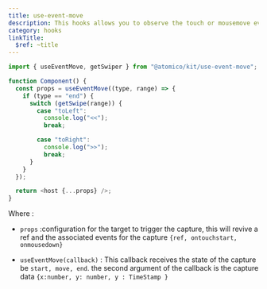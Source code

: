 ```yaml
---
title: use-event-move
description: This hooks allows you to observe the touch or mousemove event at the moment of the drag and drop action
category: hooks
linkTitle:
  $ref: ~title
---
```


```js
import { useEventMove, getSwiper } from "@atomico/kit/use-event-move";

function Component() {
  const props = useEventMove((type, range) => {
    if (type == "end") {
      switch (getSwipe(range)) {
        case "toLeft":
          console.log("<<");
          break;

        case "toRight":
          console.log(">>");
          break;
      }
    }
  });

  return <host {...props} />;
}
```

Where :

- `props` :configuration for the target to trigger the capture, this will revive a ref and the associated events for the capture `{ref, ontouchstart, onmousedown}`

- `useEventMove(callback)` : This callback receives the state of the capture be `start, move, end`. the second argument of the callback is the capture data `{x:number, y: number, y : TimeStamp }`
